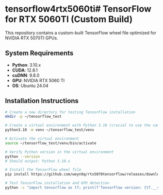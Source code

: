 # tensorflow4rtx5060ti# TensorFlow for RTX 5060TI (Custom Build)

This repository contains a custom-built TensorFlow wheel file optimized for NVIDIA RTX 5070TI GPUs.

## System Requirements

- **Python**: 3.10.x
- **CUDA**: 12.8.1
- **cuDNN**: 9.8.0
- **GPU**: NVIDIA RTX 5060 TI 
- **OS**: Ubuntu 24.04 

## Installation Instructions

```bash
# Create a new directory for testing TensorFlow installation
mkdir -p ~/tensorflow_test

# Create a virtual environment with Python 3.10 (crucial to use the same Python version)
python3.10 -m venv ~/tensorflow_test/venv

# Activate the virtual environment
source ~/tensorflow_test/venv/bin/activate

# Verify Python version in the virtual environment
python --version
# Should output: Python 3.10.x

# Install the TensorFlow wheel file
pip install https://github.com/weyn9q/rtx5070tensorflow/releases/download/v1.0/tensorflow-2.20.0.dev0+selfbuilt-cp310-cp310-linux_x86_64.whl

# Test TensorFlow installation and GPU detection
python -c "import tensorflow as tf; print(f'TensorFlow version: {tf.__version__}'); print(f'GPU available: {tf.config.list_physical_devices(\"GPU\")}'); print('GPU test:', tf.test.is_gpu_available())"
